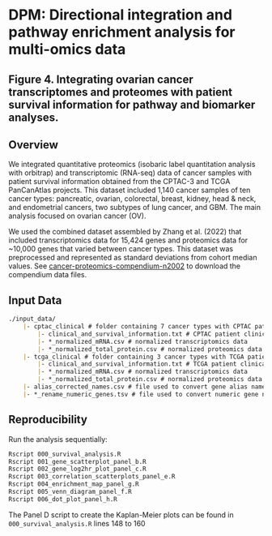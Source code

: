 # DPM: Directional integration and pathway enrichment analysis for multi-omics data 
## Figure 4. Integrating ovarian cancer transcriptomes and proteomes with patient survival information for pathway and biomarker analyses. 

## Overview

We integrated quantitative proteomics (isobaric label quantitation analysis with orbitrap) and transcriptomic (RNA-seq) data of cancer samples with patient survival information obtained 
from the CPTAC-3 and TCGA PanCanAtlas projects. This dataset included 1,140 cancer samples of ten cancer types: pancreatic, ovarian, colorectal, breast, kidney, head & neck, and endometrial cancers, two subtypes of lung cancer, and GBM. The main analysis focused on ovarian cancer (OV).

We used the combined dataset assembled by Zhang et al. (2022) that included transcriptomics data for 15,424 genes and proteomics data for ~10,000 genes that varied between cancer types. This dataset was preprocessed and represented as standard deviations from cohort median values. See [cancer-proteomics-compendium-n2002](https://github.com/chadcreighton/cancer-proteomics-compendium-n2002) to download the compendium data files.

## Input Data

``` markdown
./input_data/
    |- cptac_clinical # folder containing 7 cancer types with CPTAC patient ids
        |- clinical_and_survival_information.txt # CPTAC patient clinical and survival data
        |- *_normalized_mRNA.csv # normalized transcriptomics data
        |- *_normalized_total_protein.csv # normalized proteomics data
    |- tcga_clinical # folder containing 3 cancer types with TCGA patient ids
        |- clinical_and_survival_information.txt # TCGA patient clinical and survival data
        |- *_normalized_mRNA.csv # normalized transcriptomics data
        |- *_normalized_total_protein.csv # normalized proteomics data
    |- alias_corrected_names.csv # file used to convert gene alias names to full official names
    |- *_rename_numeric_genes.tsv # file used to convert numeric gene names to their full official names
```

## Reproducibility

Run the analysis sequentially:

``` bash
Rscript 000_survival_analysis.R
Rscript 001_gene_scatterplot_panel_b.R
Rscript 002_gene_log2hr_plot_panel_c.R
Rscript 003_correlation_scatterplots_panel_e.R
Rscript 004_enrichment_map_panel_g.R
Rscript 005_venn_diagram_panel_f.R
Rscript 006_dot_plot_panel_h.R
```

The Panel D script to create the Kaplan-Meier plots can be found in `000_survival_analysis.R` lines 148 to 160